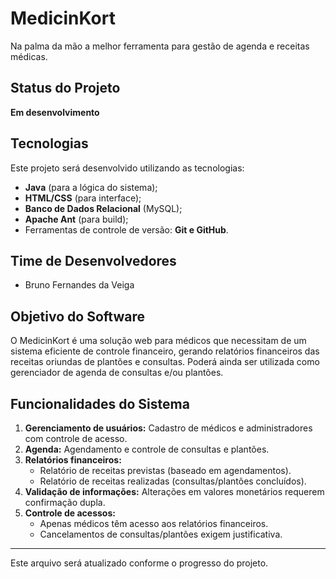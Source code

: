 # MedicinKort
Na palma da mão a melhor ferramenta para gestão de agenda e receitas médicas.

## Status do Projeto
**Em desenvolvimento**

## Tecnologias
Este projeto será desenvolvido utilizando as tecnologias:
- **Java** (para a lógica do sistema);
- **HTML/CSS** (para interface);
- **Banco de Dados Relacional** (MySQL);
- **Apache Ant** (para build);
- Ferramentas de controle de versão: **Git e GitHub**.

## Time de Desenvolvedores
- Bruno Fernandes da Veiga

## Objetivo do Software
O MedicinKort é uma solução web para médicos que necessitam de um sistema eficiente de controle financeiro, gerando relatórios financeiros das receitas oriundas de plantões e consultas. Poderá ainda ser utilizada como gerenciador de agenda de consultas e/ou plantões.

## Funcionalidades do Sistema
1. **Gerenciamento de usuários:** Cadastro de médicos e administradores com controle de acesso.
2. **Agenda:** Agendamento e controle de consultas e plantões.
3. **Relatórios financeiros:**
   - Relatório de receitas previstas (baseado em agendamentos).
   - Relatório de receitas realizadas (consultas/plantões concluídos).
4. **Validação de informações:** Alterações em valores monetários requerem confirmação dupla.
5. **Controle de acessos:**
   - Apenas médicos têm acesso aos relatórios financeiros.
   - Cancelamentos de consultas/plantões exigem justificativa.

---

Este arquivo será atualizado conforme o progresso do projeto.
